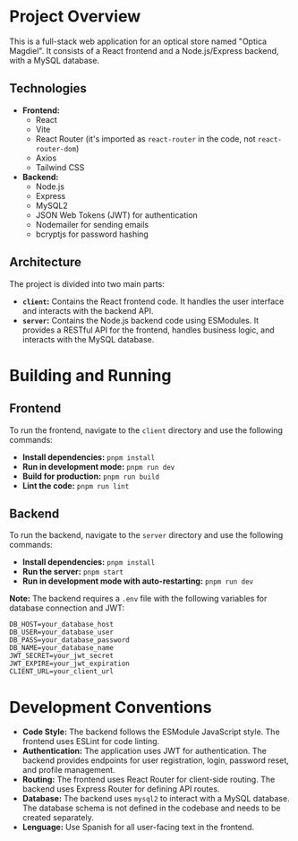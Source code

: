 # Project Overview

This is a full-stack web application for an optical store named "Optica Magdiel". It consists of a React frontend and a Node.js/Express backend, with a MySQL database.

## Technologies

*   **Frontend:**
    *   React
    *   Vite
    *   React Router (it's imported as `react-router` in the code, not `react-router-dom`)
    *   Axios
    *   Tailwind CSS
*   **Backend:**
    *   Node.js
    *   Express
    *   MySQL2
    *   JSON Web Tokens (JWT) for authentication
    *   Nodemailer for sending emails
    *   bcryptjs for password hashing

## Architecture

The project is divided into two main parts:

*   **`client`:** Contains the React frontend code. It handles the user interface and interacts with the backend API.
*   **`server`:** Contains the Node.js backend code using ESModules. It provides a RESTful API for the frontend, handles business logic, and interacts with the MySQL database.

# Building and Running

## Frontend

To run the frontend, navigate to the `client` directory and use the following commands:

*   **Install dependencies:** `pnpm install`
*   **Run in development mode:** `pnpm run dev`
*   **Build for production:** `pnpm run build`
*   **Lint the code:** `pnpm run lint`

## Backend

To run the backend, navigate to the `server` directory and use the following commands:

*   **Install dependencies:** `pnpm install`
*   **Run the server:** `pnpm start`
*   **Run in development mode with auto-restarting:** `pnpm run dev`

**Note:** The backend requires a `.env` file with the following variables for database connection and JWT:

```
DB_HOST=your_database_host
DB_USER=your_database_user
DB_PASS=your_database_password
DB_NAME=your_database_name
JWT_SECRET=your_jwt_secret
JWT_EXPIRE=your_jwt_expiration
CLIENT_URL=your_client_url
```

# Development Conventions

*   **Code Style:** The backend follows the ESModule JavaScript style. The frontend uses ESLint for code linting.
*   **Authentication:** The application uses JWT for authentication. The backend provides endpoints for user registration, login, password reset, and profile management.
*   **Routing:** The frontend uses React Router for client-side routing. The backend uses Express Router for defining API routes.
*   **Database:** The backend uses `mysql2` to interact with a MySQL database. The database schema is not defined in the codebase and needs to be created separately.
*   **Lenguage:** Use Spanish for all user-facing text in the frontend.
